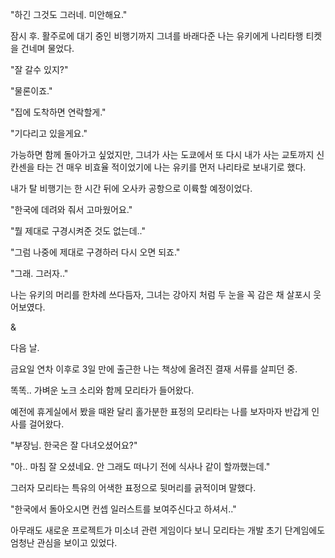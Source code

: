 "하긴 그것도 그러네. 미안해요."

잠시 후. 활주로에 대기 중인 비행기까지 그녀를 바래다준 나는 유키에게 나리타행 티켓을 건네며 물었다.

"잘 갈수 있지?"

"물론이죠."

"집에 도착하면 연락할게."

"기다리고 있을게요."

가능하면 함께 돌아가고 싶었지만, 그녀가 사는 도쿄에서 또 다시 내가 사는 교토까지 신칸센을 타는 건 매우 비효율 적이었기에 나는 유키를 먼저 나리타로 보내기로 했다.

내가 탈 비행기는 한 시간 뒤에 오사카 공항으로 이륙할 예정이었다.

"한국에 데려와 줘서 고마웠어요."

"뭘 제대로 구경시켜준 것도 없는데.."

"그럼 나중에 제대로 구경하러 다시 오면 되죠."

"그래. 그러자.."

나는 유키의 머리를 한차례 쓰다듬자, 그녀는 강아지 처럼 두 눈을 꼭 감은 채 살포시 웃어보였다.

&

다음 날.

금요일 연차 이후로 3일 만에 출근한 나는 책상에 올려진 결재 서류를 살피던 중.

똑똑.. 가벼운 노크 소리와 함께 모리타가 들어왔다.

예전에 휴게실에서 봤을 때완 달리 홀가분한 표정의 모리타는 나를 보자마자 반갑게 인사를 걸어왔다.

"부장님. 한국은 잘 다녀오셨어요?"

"아.. 마침 잘 오셨네요. 안 그래도 떠나기 전에 식사나 같이 할까했는데."

그러자 모리타는 특유의 어색한 표정으로 뒷머리를 긁적이며 말했다.

"한국에서 돌아오시면 컨셉 일러스트를 보여주신다고 하셔서.."

아무래도 새로운 프로젝트가 미소녀 관련 게임이다 보니 모리타는 개발 초기 단계임에도 엄청난 관심을 보이고 있었다. 